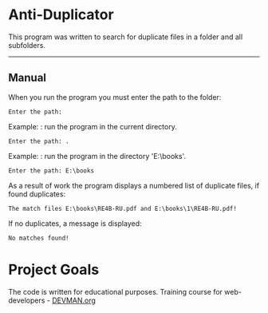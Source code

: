 Anti-Duplicator
===================


This program was written to search for duplicate files in a folder and all subfolders.

----------


Manual
-------------

When you run the program you must enter the path to the folder:  

    Enter the path:

Example:
: run the program in the current directory.  

	Enter the path: .

Example:
: run the program in the directory 'E:\books'.
  
	Enter the path: E:\books 

As a result of work the program displays a numbered list of duplicate files, if found duplicates:  

	The match files E:\books\RE4B-RU.pdf and E:\books\1\RE4B-RU.pdf!

If no duplicates, a message is displayed:  

	No matches found!

# Project Goals

The code is written for educational purposes. Training course for web-developers - [DEVMAN.org](https://devman.org)
